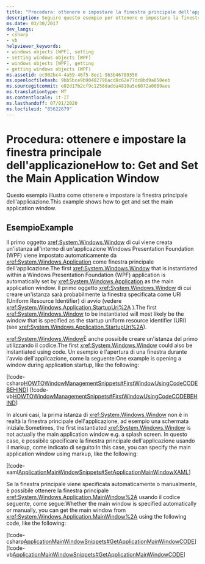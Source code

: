 ```yaml
---
title: "Procedura: ottenere e impostare la finestra principale dell'applicazione"
description: Seguire questo esempio per ottenere e impostare la finestra principale dell'applicazione all'interno di Windows Presentation Foundation applicazione (WPF).
ms.date: 03/30/2017
dev_langs:
- csharp
- vb
helpviewer_keywords:
- windows objects [WPF], setting
- setting windows objects [WPF]
- windows objects [WPF], getting
- getting windows objects [WPF]
ms.assetid: ec902bc4-4a59-46f5-8ec1-963b46789356
ms.openlocfilehash: 9bb5bce9b90482796acd8c62e77dc8bd9a850eeb
ms.sourcegitcommit: e02d17b2cf9c1258dadda4810a5e6072a0089aee
ms.translationtype: MT
ms.contentlocale: it-IT
ms.lasthandoff: 07/01/2020
ms.locfileid: "85622679"
---
```

# <a name="how-to-get-and-set-the-main-application-window"></a><span data-ttu-id="70f1b-103">Procedura: ottenere e impostare la finestra principale dell'applicazione</span><span class="sxs-lookup"><span data-stu-id="70f1b-103">How to: Get and Set the Main Application Window</span></span>
<span data-ttu-id="70f1b-104">Questo esempio illustra come ottenere e impostare la finestra principale dell'applicazione.</span><span class="sxs-lookup"><span data-stu-id="70f1b-104">This example shows how to get and set the main application window.</span></span>  
  
## <a name="example"></a><span data-ttu-id="70f1b-105">Esempio</span><span class="sxs-lookup"><span data-stu-id="70f1b-105">Example</span></span>  
 <span data-ttu-id="70f1b-106">Il primo oggetto <xref:System.Windows.Window> di cui viene creata un'istanza all'interno di un'applicazione Windows Presentation Foundation (WPF) viene impostato automaticamente da <xref:System.Windows.Application> come finestra principale dell'applicazione.</span><span class="sxs-lookup"><span data-stu-id="70f1b-106">The first <xref:System.Windows.Window> that is instantiated within a Windows Presentation Foundation (WPF) application is automatically set by <xref:System.Windows.Application> as the main application window.</span></span> <span data-ttu-id="70f1b-107">Il primo oggetto <xref:System.Windows.Window> di cui creare un'istanza sarà probabilmente la finestra specificata come URI (Uniform Resource Identifier) di avvio (vedere <xref:System.Windows.Application.StartupUri%2A> ).</span><span class="sxs-lookup"><span data-stu-id="70f1b-107">The first <xref:System.Windows.Window> to be instantiated will most likely be the window that is specified as the startup uniform resource identifier (URI) (see <xref:System.Windows.Application.StartupUri%2A>).</span></span>  
  
 <span data-ttu-id="70f1b-108"><xref:System.Windows.Window>È anche possibile creare un'istanza del primo utilizzando il codice.</span><span class="sxs-lookup"><span data-stu-id="70f1b-108">The first <xref:System.Windows.Window> could also be instantiated using code.</span></span> <span data-ttu-id="70f1b-109">Un esempio è l'apertura di una finestra durante l'avvio dell'applicazione, come la seguente:</span><span class="sxs-lookup"><span data-stu-id="70f1b-109">One example is opening a window during application startup, like the following:</span></span>  
  
 [!code-csharp[HOWTOWindowManagementSnippets#FirstWindowUsingCodeCODEBEHIND](~/samples/snippets/csharp/VS_Snippets_Wpf/HOWTOWindowManagementSnippets/CSharp/App.xaml.cs#firstwindowusingcodecodebehind)]
 [!code-vb[HOWTOWindowManagementSnippets#FirstWindowUsingCodeCODEBEHIND](~/samples/snippets/visualbasic/VS_Snippets_Wpf/HOWTOWindowManagementSnippets/visualbasic/application.xaml.vb#firstwindowusingcodecodebehind)]  
  
 <span data-ttu-id="70f1b-110">In alcuni casi, la prima istanza di <xref:System.Windows.Window> non è in realtà la finestra principale dell'applicazione, ad esempio una schermata iniziale.</span><span class="sxs-lookup"><span data-stu-id="70f1b-110">Sometimes, the first instantiated <xref:System.Windows.Window> is not actually the main application window e.g. a splash screen.</span></span> <span data-ttu-id="70f1b-111">In questo caso, è possibile specificare la finestra principale dell'applicazione usando il markup, come indicato di seguito:</span><span class="sxs-lookup"><span data-stu-id="70f1b-111">In this case, you can specify the main application window using markup, like the following:</span></span>  
  
 [!code-xaml[ApplicationMainWindowSnippets#SetApplicationMainWindowXAML](~/samples/snippets/xaml/VS_Snippets_Wpf/ApplicationMainWindowSnippets/XAML/App.xaml#setapplicationmainwindowxaml)]  
  
 <span data-ttu-id="70f1b-112">Se la finestra principale viene specificata automaticamente o manualmente, è possibile ottenere la finestra principale <xref:System.Windows.Application.MainWindow%2A> usando il codice seguente, come segue:</span><span class="sxs-lookup"><span data-stu-id="70f1b-112">Whether the main window is specified automatically or manually, you can get the main window from <xref:System.Windows.Application.MainWindow%2A> using the following code, like the following:</span></span>  
  
 [!code-csharp[ApplicationMainWindowSnippets#GetApplicationMainWindowCODE](~/samples/snippets/csharp/VS_Snippets_Wpf/ApplicationMainWindowSnippets/CSharp/App.xaml.cs#getapplicationmainwindowcode)]
 [!code-vb[ApplicationMainWindowSnippets#GetApplicationMainWindowCODE](~/samples/snippets/visualbasic/VS_Snippets_Wpf/ApplicationMainWindowSnippets/visualbasic/application.xaml.vb#getapplicationmainwindowcode)]
